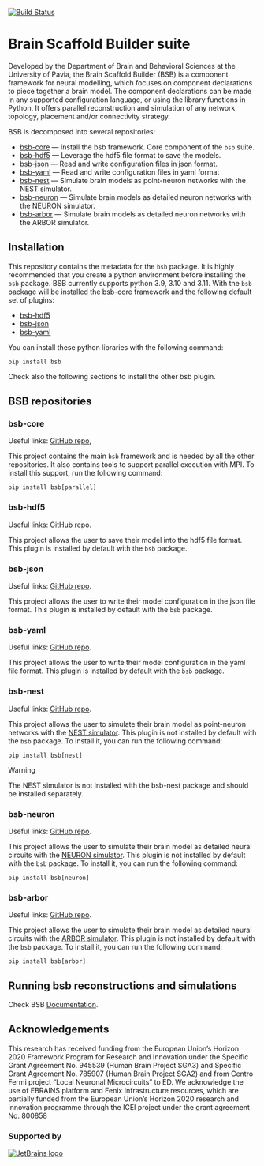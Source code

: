 [![Build Status](https://github.com/dbbs-lab/bsb/actions/workflows/main.yml/badge.svg)](https://github.com/dbbs-lab/bsb/actions/workflows/main.yml)
# Brain Scaffold Builder suite
Developed by the Department of Brain and Behavioral Sciences at the University of Pavia, 
the Brain Scaffold Builder (BSB) is a component framework for neural modelling, which focuses on component 
declarations to piece together a brain model. 
The component declarations can be made in any supported configuration language, 
or using the library functions in Python. 
It offers parallel reconstruction and simulation of any network topology, placement and/or connectivity 
strategy.

BSB is decomposed into several repositories:
- [bsb-core](#bsb-core) — Install the bsb framework. Core component of the `bsb` suite.
- [bsb-hdf5](#bsb-hdf5) — Leverage the hdf5 file format to save the models.
- [bsb-json](#bsb-json) — Read and write configuration files in json format. 
- [bsb-yaml](#bsb-yaml) — Read and write configuration files in yaml format
- [bsb-nest](#bsb-nest) — Simulate brain models as point-neuron networks with the NEST simulator.
- [bsb-neuron](#bsb-neuron) — Simulate brain models as detailed neuron networks with the NEURON simulator.
- [bsb-arbor](#bsb-arbor) — Simulate brain models as detailed neuron networks with the ARBOR simulator.

## Installation
This repository contains the metadata for the `bsb` package.
It is highly recommended that you create a python environment before installing the `bsb` package.
BSB currently supports python 3.9, 3.10 and 3.11.
With the `bsb` package will be installed the
[bsb-core](#bsb-core) framework and the following default set of plugins:
- [bsb-hdf5](#bsb-hdf5)
- [bsb-json](#bsb-json)
- [bsb-yaml](#bsb-yaml)

You can install these python libraries with the following command:
```shell
pip install bsb
```
Check also the following sections to install the other bsb plugin.

## BSB repositories
### bsb-core

Useful links:
[GitHub repo](https://github.com/dbbs-lab/bsb-core),

This project contains the main `bsb` framework and is needed by all the other repositories.
It also contains tools to support parallel execution with MPI. To install this support, run the following command:
```shell
pip install bsb[parallel]
```

### bsb-hdf5

Useful links:
[GitHub repo](https://github.com/dbbs-lab/bsb-hdf5).

This project allows the user to save their model into the hdf5 file format. 
This plugin is installed by default with the `bsb` package.

### bsb-json

Useful links:
[GitHub repo](https://github.com/dbbs-lab/bsb-json).

This project allows the user to write their model configuration in the json file format. 
This plugin is installed by default with the `bsb` package.

### bsb-yaml

Useful links:
[GitHub repo](https://github.com/dbbs-lab/bsb-yaml).

This project allows the user to write their model configuration in the yaml file format. 
This plugin is installed by default with the `bsb` package.

### bsb-nest

Useful links:
[GitHub repo](https://github.com/dbbs-lab/bsb-nest).

This project allows the user to simulate their brain model as point-neuron networks with the 
[NEST simulator](https://www.nest-simulator.org/).
This plugin is not installed by default with the `bsb` package. To install it, you can run the following command:

```shell
pip install bsb[nest]
```
> [!WARNING]
> The NEST simulator is not installed with the bsb-nest package and should be installed separately.

### bsb-neuron

Useful links:
[GitHub repo](https://github.com/dbbs-lab/bsb-neuron).

This project allows the user to simulate their brain model as detailed neural circuits with the 
[NEURON simulator](https://www.neuron.yale.edu/neuron/).
This plugin is not installed by default with the `bsb` package. To install it, you can run the following command:
```shell
pip install bsb[neuron]
```

### bsb-arbor

Useful links:
[GitHub repo](https://github.com/dbbs-lab/bsb-arbor).

This project allows the user to simulate their brain model as detailed neural circuits with the 
[ARBOR simulator](https://arbor-sim.org/).
This plugin is not installed by default with the `bsb` package. To install it, you can run the following command:
```shell
pip install bsb[arbor]
```

## Running bsb reconstructions and simulations
Check BSB [Documentation](https://bsb.readthedocs.io/en/latest).

## Acknowledgements

This research has received funding from the European Union’s Horizon 2020 Framework
Program for Research and Innovation under the Specific Grant Agreement No. 945539
(Human Brain Project SGA3) and Specific Grant Agreement No. 785907 (Human Brain
Project SGA2) and from Centro Fermi project “Local Neuronal Microcircuits” to ED. We
acknowledge the use of EBRAINS platform and Fenix Infrastructure resources, which are
partially funded from the European Union’s Horizon 2020 research and innovation
programme through the ICEI project under the grant agreement No. 800858

### Supported by

[![JetBrains logo](https://resources.jetbrains.com/storage/products/company/brand/logos/jetbrains.svg)](https://jb.gg/OpenSourceSupport)
